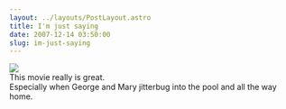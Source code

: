 ```yaml
---
layout: ../layouts/PostLayout.astro
title: I'm just saying
date: 2007-12-14 03:50:00
slug: im-just-saying
---
```


[![](http://content.answers.com/main/content/wp/en/thumb/2/24/200px-Poster_for_IAWL.jpg)](http://content.answers.com/main/content/wp/en/thumb/2/24/200px-Poster_for_IAWL.jpg)  
This movie really is great.  
Especially when George and Mary jitterbug into the pool and all the way home.